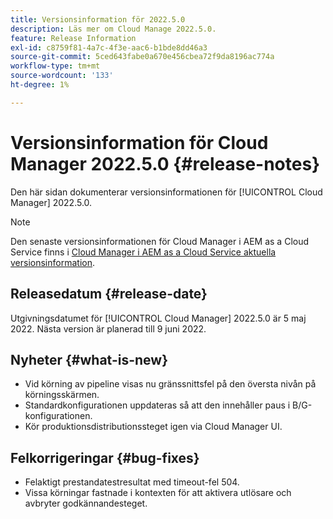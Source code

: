 ```yaml
---
title: Versionsinformation för 2022.5.0
description: Läs mer om Cloud Manage 2022.5.0.
feature: Release Information
exl-id: c8759f81-4a7c-4f3e-aac6-b1bde8dd46a3
source-git-commit: 5ced643fabe0a670e456cbea72f9da8196ac774a
workflow-type: tm+mt
source-wordcount: '133'
ht-degree: 1%

---
```


# Versionsinformation för Cloud Manager 2022.5.0 {#release-notes}

Den här sidan dokumenterar versionsinformationen för [!UICONTROL Cloud Manager] 2022.5.0.

>[!NOTE]
>
>Den senaste versionsinformationen för Cloud Manager i AEM as a Cloud Service finns i [Cloud Manager i AEM as a Cloud Service aktuella versionsinformation](https://experienceleague.adobe.com/sv/docs/experience-manager-cloud-service/content/release-notes/cloud-manager/current).

## Releasedatum {#release-date}

Utgivningsdatumet för [!UICONTROL Cloud Manager] 2022.5.0 är 5 maj 2022. Nästa version är planerad till 9 juni 2022.

## Nyheter {#what-is-new}

* Vid körning av pipeline visas nu gränssnittsfel på den översta nivån på körningsskärmen.
* Standardkonfigurationen uppdateras så att den innehåller paus i B/G-konfigurationen.
* Kör produktionsdistributionssteget igen via Cloud Manager UI.

## Felkorrigeringar {#bug-fixes}

* Felaktigt prestandatestresultat med timeout-fel 504.
* Vissa körningar fastnade i kontexten för att aktivera utlösare och avbryter godkännandesteget.
